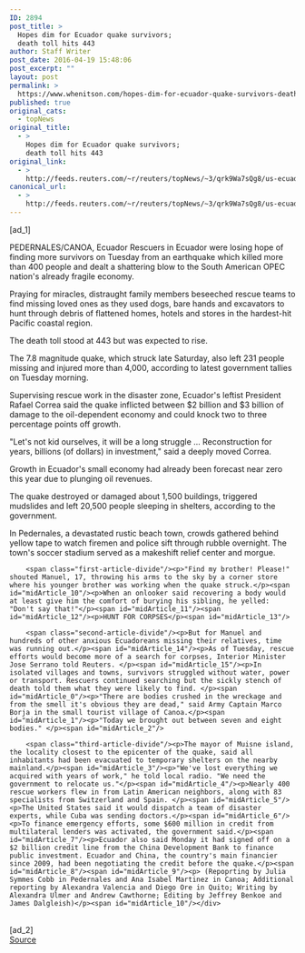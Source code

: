 ```yaml
---
ID: 2894
post_title: >
  Hopes dim for Ecuador quake survivors;
  death toll hits 443
author: Staff Writer
post_date: 2016-04-19 15:48:06
post_excerpt: ""
layout: post
permalink: >
  https://www.whenitson.com/hopes-dim-for-ecuador-quake-survivors-death-toll-hits-443/
published: true
original_cats:
  - topNews
original_title:
  - >
    Hopes dim for Ecuador quake survivors;
    death toll hits 443
original_link:
  - >
    http://feeds.reuters.com/~r/reuters/topNews/~3/qrk9Wa7sQg8/us-ecuador-quake-idUSKCN0XE009
canonical_url:
  - >
    http://feeds.reuters.com/~r/reuters/topNews/~3/qrk9Wa7sQg8/us-ecuador-quake-idUSKCN0XE009
---
```

 [ad_1]
<br><div id="articleText">
<span id="midArticle_start"/>

<span id="midArticle_0"/><span class="focusParagraph" readability="5"><p><span class="articleLocation">PEDERNALES/CANOA, Ecuador</span> Rescuers in Ecuador were losing hope of finding more survivors on Tuesday from an earthquake which killed more than 400 people and dealt a shattering blow to the South American OPEC nation's already fragile economy.</p></span><span id="midArticle_1"/><p>Praying for miracles, distraught family members beseeched rescue teams to find missing loved ones as they used dogs, bare hands and excavators to hunt through debris of flattened homes, hotels and stores in the hardest-hit Pacific coastal region.</p><span id="midArticle_2"/><p>The death toll stood at 443 but was expected to rise. </p><span id="midArticle_3"/><p>The 7.8 magnitude quake, which struck late Saturday, also left 231 people missing and injured more than 4,000, according to latest government tallies on Tuesday morning.</p><span id="midArticle_4"/><p>Supervising rescue work in the disaster zone, Ecuador's leftist President Rafael Correa said the quake inflicted between $2 billion and $3 billion of damage to the oil-dependent economy and could knock two to three percentage points off growth.</p><span id="midArticle_5"/><p>"Let's not kid ourselves, it will be a long struggle ... Reconstruction for years, billions (of dollars) in investment," said a deeply moved Correa.</p><span id="midArticle_6"/><p>Growth in Ecuador's small economy had already been forecast near zero this year due to plunging oil revenues. </p><span id="midArticle_7"/><p>The quake destroyed or damaged about 1,500 buildings, triggered mudslides and left 20,500 people sleeping in shelters, according to the government.</p><span id="midArticle_8"/><p>In Pedernales, a devastated rustic beach town, crowds gathered behind yellow tape to watch firemen and police sift through rubble overnight. The town's soccer stadium served as a makeshift relief center and morgue.</p><span id="midArticle_9"/>
        
        <span class="first-article-divide"/><p>"Find my brother! Please!" shouted Manuel, 17, throwing his arms to the sky by a corner store where his younger brother was working when the quake struck.</p><span id="midArticle_10"/><p>When an onlooker said recovering a body would at least give him the comfort of burying his sibling, he yelled: "Don't say that!"</p><span id="midArticle_11"/><span id="midArticle_12"/><p>HUNT FOR CORPSES</p><span id="midArticle_13"/>
        
        <span class="second-article-divide"/><p>But for Manuel and hundreds of other anxious Ecuadoreans missing their relatives, time was running out.</p><span id="midArticle_14"/><p>As of Tuesday, rescue efforts would become more of a search for corpses, Interior Minister Jose Serrano told Reuters. </p><span id="midArticle_15"/><p>In isolated villages and towns, survivors struggled without water, power or transport. Rescuers continued searching but the sickly stench of death told them what they were likely to find. </p><span id="midArticle_0"/><p>"There are bodies crushed in the wreckage and from the smell it's obvious they are dead," said Army Captain Marco Borja in the small tourist village of Canoa.</p><span id="midArticle_1"/><p>"Today we brought out between seven and eight bodies." </p><span id="midArticle_2"/>
        
        <span class="third-article-divide"/><p>The mayor of Muisne island, the locality closest to the epicenter of the quake, said all inhabitants had been evacuated to temporary shelters on the nearby mainland.</p><span id="midArticle_3"/><p>"We've lost everything we acquired with years of work," he told local radio. "We need the government to relocate us."</p><span id="midArticle_4"/><p>Nearly 400 rescue workers flew in from Latin American neighbors, along with 83 specialists from Switzerland and Spain. </p><span id="midArticle_5"/><p>The United States said it would dispatch a team of disaster experts, while Cuba was sending doctors.</p><span id="midArticle_6"/><p>To finance emergency efforts, some $600 million in credit from multilateral lenders was activated, the government said.</p><span id="midArticle_7"/><p>Ecuador also said Monday it had signed off on a $2 billion credit line from the China Development Bank to finance public investment. Ecuador and China, the country's main financier since 2009, had been negotiating the credit before the quake.</p><span id="midArticle_8"/><span id="midArticle_9"/><p> (Repoprting by Julia Symmes Cobb in Pedernales and Ana Isabel Martinez in Canoa; Additional reporting by Alexandra Valencia and Diego Ore in Quito; Writing by Alexandra Ulmer and Andrew Cawthorne; Editing by Jeffrey Benkoe and James Dalgleish)</p><span id="midArticle_10"/></div>
<br>[ad_2]
<br><a href="http://feeds.reuters.com/~r/reuters/topNews/~3/qrk9Wa7sQg8/us-ecuador-quake-idUSKCN0XE009">Source </a>